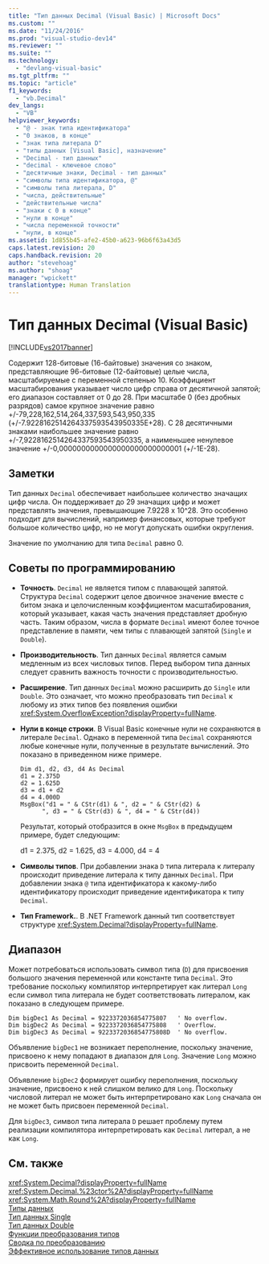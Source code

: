```yaml
---
title: "Тип данных Decimal (Visual Basic) | Microsoft Docs"
ms.custom: ""
ms.date: "11/24/2016"
ms.prod: "visual-studio-dev14"
ms.reviewer: ""
ms.suite: ""
ms.technology: 
  - "devlang-visual-basic"
ms.tgt_pltfrm: ""
ms.topic: "article"
f1_keywords: 
  - "vb.Decimal"
dev_langs: 
  - "VB"
helpviewer_keywords: 
  - "@ - знак типа идентификатора"
  - "0 знаков, в конце"
  - "знак типа литерала D"
  - "типы данных [Visual Basic], назначение"
  - "Decimal - тип данных"
  - "decimal - ключевое слово"
  - "десятичные знаки, Decimal - тип данных"
  - "символы типа идентификатора, @"
  - "символы типа литерала, D"
  - "числа, действительные"
  - "действительные числа"
  - "знаки с 0 в конце"
  - "нули в конце"
  - "числа переменной точности"
  - "нули, в конце"
ms.assetid: 1d855b45-afe2-45b0-a623-96b6f63a43d5
caps.latest.revision: 20
caps.handback.revision: 20
author: "stevehoag"
ms.author: "shoag"
manager: "wpickett"
translationtype: Human Translation
---
```

# Тип данных Decimal (Visual Basic)
[!INCLUDE[vs2017banner](../../../csharp/includes/vs2017banner.md)]

Содержит 128\-битовые \(16\-байтовые\) значения со знаком, представляющие 96\-битовые \(12\-байтовые\) целые числа, масштабируемые с переменной степенью 10.  Коэффициент масштабирования указывает число цифр справа от десятичной запятой; его диапазон составляет от 0 до 28.  При масштабе 0 \(без дробных разрядов\) самое крупное значение равно \+\/\-79,228,162,514,264,337,593,543,950,335 \(\+\/\-7.9228162514264337593543950335E\+28\).  С 28 десятичными знаками наибольшее значение равно \+\/\-7,9228162514264337593543950335, а наименьшее ненулевое значение \+\/\-0,0000000000000000000000000001 \(\+\/\-1E\-28\).  
  
## Заметки  
 Тип данных `Decimal` обеспечивает наибольшее количество значащих цифр числа.  Он поддерживает до 29 значащих цифр и может представлять значения, превышающие 7.9228 x 10^28.  Это особенно подходит для вычислений, например финансовых, которые требуют большое количество цифр, но не могут допускать ошибки округления.  
  
 Значение по умолчанию для типа `Decimal` равно 0.  
  
## Советы по программированию  
  
-   **Точность**. `Decimal` не является типом с плавающей запятой.  Структура `Decimal` содержит целое двоичное значение вместе с битом знака и целочисленным коэффициентом масштабирования, который указывает, какая часть значения представляет дробную часть.  Таким образом, числа в формате `Decimal` имеют более точное представление в памяти, чем типы с плавающей запятой \(`Single` и `Double`\).  
  
-   **Производительность**. Тип данных `Decimal` является самым медленным из всех числовых типов.  Перед выбором типа данных следует сравнить важность точности с производительностью.  
  
-   **Расширение**. Тип данных `Decimal` можно расширить до `Single` или `Double`.  Это означает, что можно преобразовать тип `Decimal` к любому из этих типов без появления ошибки <xref:System.OverflowException?displayProperty=fullName>.  
  
-   **Нули в конце строки**. В Visual Basic конечные нули не сохраняются в литерале `Decimal`.  Однако в переменной типа `Decimal` сохраняются любые конечные нули, полученные в результате вычислений.  Это показано в приведенном ниже примере.  
  
    ```  
    Dim d1, d2, d3, d4 As Decimal  
    d1 = 2.375D  
    d2 = 1.625D  
    d3 = d1 + d2  
    d4 = 4.000D  
    MsgBox("d1 = " & CStr(d1) & ", d2 = " & CStr(d2) &  
          ", d3 = " & CStr(d3) & ", d4 = " & CStr(d4))  
    ```  
  
     Результат, который отобразится в окне `MsgBox` в предыдущем примере, будет следующим:  
  
     d1 \= 2.375, d2 \= 1.625, d3 \= 4.000, d4 \= 4  
  
-   **Символы типов**. При добавлении знака `D` типа литерала к литералу происходит приведение литерала к типу данных `Decimal`.  При добавлении знака `@` типа идентификатора к какому\-либо идентификатору происходит приведение идентификатора к типу `Decimal`.  
  
-   **Тип Framework.**. В .NET Framework данный тип соответствует структуре <xref:System.Decimal?displayProperty=fullName>.  
  
## Диапазон  
 Может потребоваться использовать символ типа \(`D`\) для присвоения большого значения переменной или константе типа `Decimal`.  Это требование поскольку компилятор интерпретирует как литерал `Long` если символ типа литерала не будет соответствовать литералом, как показано в следующем примере.  
  
```  
Dim bigDec1 As Decimal = 9223372036854775807   ' No overflow.  
Dim bigDec2 As Decimal = 9223372036854775808   ' Overflow.  
Dim bigDec3 As Decimal = 9223372036854775808D  ' No overflow.  
```  
  
 Объявление `bigDec1` не возникает переполнение, поскольку значение, присвоено к нему попадают в диапазон для `Long`.  Значение `Long` можно присвоить переменной `Decimal`.  
  
 Объявление `bigDec2` формирует ошибку переполнения, поскольку значение, присвоено к ней слишком велико для `Long`.  Поскольку числовой литерал не может быть интерпретировано как `Long` сначала он не может быть присвоен переменной `Decimal`.  
  
 Для `bigDec3`, символ типа литерала `D` решает проблему путем реализации компилятора интерпретировать как `Decimal` литерал, а не как `Long`.  
  
## См. также  
 <xref:System.Decimal?displayProperty=fullName>   
 <xref:System.Decimal.%23ctor%2A?displayProperty=fullName>   
 <xref:System.Math.Round%2A?displayProperty=fullName>   
 [Типы данных](../../../visual-basic/language-reference/data-types/data-type-summary.md)   
 [Тип данных Single](../../../visual-basic/language-reference/data-types/single-data-type.md)   
 [Тип данных Double](../../../visual-basic/language-reference/data-types/double-data-type.md)   
 [Функции преобразования типов](../../../visual-basic/language-reference/functions/type-conversion-functions.md)   
 [Сводка по преобразованию](../../../visual-basic/language-reference/keywords/conversion-summary.md)   
 [Эффективное использование типов данных](../../../visual-basic/programming-guide/language-features/data-types/efficient-use-of-data-types.md)